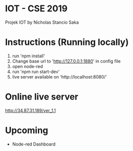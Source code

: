 # IOT - CSE 2019
Projek IOT by Nicholas Stancio Saka

# Instructions (Running locally)
1. run 'npm install'
2. Change base url to 'http://127.0.0.1:1880' in config file
3. open node-red
4. run 'npm run start-dev'
5. live server available on 'http://localhost:8080/'

# Online live server
http://34.87.31.189/ver_1.1

# Upcoming
- Node-red Dashboard
